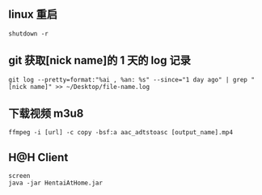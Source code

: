 ## linux 重启

`shutdown -r`

## git 获取[nick name]的 1 天的 log 记录

`git log --pretty=format:"%ai , %an: %s" --since="1 day ago" | grep "[nick name]" >> ~/Desktop/file-name.log`

## 下载视频 m3u8

`ffmpeg -i [url] -c copy -bsf:a aac_adtstoasc [output_name].mp4`

## H@H Client
```
screen
java -jar HentaiAtHome.jar
```
